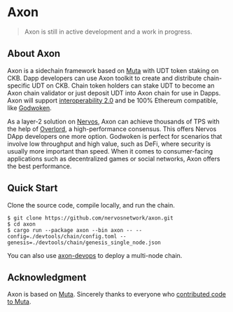# Axon

> Axon is still in active development and a work in progress.

## About Axon

Axon is a sidechain framework based on [Muta](https://github.com/nervosnetwork/muta) with UDT token staking on CKB.
Dapp developers can use Axon toolkit to create and distribute chain-specific UDT on CKB. Chain token holders can stake UDT to become an Axon chain validator or just deposit UDT into Axon chain for use in Dapps.
Axon will support [interoperability 2.0](https://medium.com/nervosnetwork/blockchain-abstraction-and-interoperability-2-0-eea98d81b7b6) and be 100% Ethereum compatible, like [Godwoken](https://github.com/nervosnetwork/godwoken).

As a layer-2 solution on [Nervos](https://www.nervos.org/), Axon can achieve thousands of TPS with the help of [Overlord](https://github.com/nervosnetwork/overlord), a high-performance consensus.
This offers Nervos DApp developers one more option. Godwoken is perfect for scenarios that involve low throughput and high value, such as DeFi, where security is usually more important than speed.
When it comes to consumer-facing applications such as decentralized games or social networks, Axon offers the best performance.

## Quick Start

Clone the source code, compile locally, and run the chain.
```shell
$ git clone https://github.com/nervosnetwork/axon.git
$ cd axon
$ cargo run --package axon --bin axon -- --config=./devtools/chain/config.toml --genesis=./devtools/chain/genesis_single_node.json
```
You can also use [axon-devops](https://github.com/nervosnetwork/axon-devops) to deploy a multi-node chain.

## Acknowledgment

Axon is based on [Muta](https://github.com/nervosnetwork/muta). Sincerely thanks to everyone who [contributed code to Muta](https://github.com/nervosnetwork/muta/graphs/contributors).
